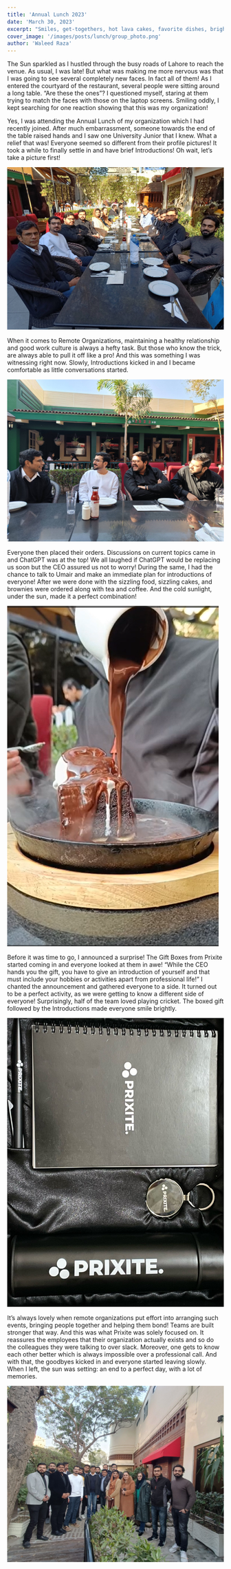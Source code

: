 ```yaml
---
title: 'Annual Lunch 2023'
date: 'March 30, 2023'
excerpt: "Smiles, get-togethers, hot lava cakes, favorite dishes, bright winter sun - here's a glimpse of Prixite's Annual Lunch 2023!"
cover_image: '/images/posts/lunch/group_photo.png'
author: 'Waleed Raza'
---
```


The Sun sparkled as I hustled through the busy roads of Lahore to reach the venue. As usual, I was late! But what was making me more nervous was that I was going to see several completely new faces. In fact all of them! As I entered the courtyard of the restaurant, several people were sitting around a long table. “Are these the ones”? I questioned myself, staring at them trying to match the faces with those on the laptop screens. Smiling oddly, I kept searching for one reaction showing that this was my organization!

Yes, I was attending the Annual Lunch of my organization which I had recently joined. After much embarrassment, someone towards the end of the table raised hands and I saw one University Junior that I knew. What a relief that was! Everyone seemed so different from their profile pictures! It took a while to finally settle in and have brief Introductions! Oh wait, let’s take a picture first!

![Photo 1](/images/posts/lunch/photo1.jpg)

When it comes to Remote Organizations, maintaining a healthy relationship and good work culture is always a hefty task. But those who know the trick, are always able to pull it off like a pro! And this was something I was witnessing right now. Slowly, Introductions kicked in and I became comfortable as little conversations started.

![Photo 2](/images/posts/lunch/photo2.jpg)

Everyone then placed their orders. Discussions on current topics came in and ChatGPT was at the top! We all laughed if ChatGPT would be replacing us soon but the CEO assured us not to worry! During the same, I had the chance to talk to Umair and make an immediate plan for introductions of everyone! After we were done with the sizzling food, sizzling cakes, and brownies were ordered along with tea and coffee. And the cold sunlight, under the sun, made it a perfect combination!

![Lava Cake](/images/posts/lunch/lava.png#image-30)

Before it was time to go, I announced a surprise! The Gift Boxes from Prixite started coming in and everyone looked at them in awe! “While the CEO hands you the gift, you have to give an introduction of yourself and that must include your hobbies or activities apart from professional life!” I chanted the announcement and gathered everyone to a side. It turned out to be a perfect activity, as we were getting to know a different side of everyone! Surprisingly, half of the team loved playing cricket. The boxed gift followed by the Introductions made everyone smile brightly.

![Gift](/images/posts/lunch/gift.jpg#image-30)

It’s always lovely when remote organizations put effort into arranging such events, bringing people together and helping them bond! Teams are built stronger that way. And this was what Prixite was solely focused on. It reassures the employees that their organization actually exists and so do the colleagues they were talking to over slack. Moreover, one gets to know each other better which is always impossible over a professional call. And with that, the goodbyes kicked in and everyone started leaving slowly. When I left, the sun was setting: an end to a perfect day, with a lot of memories.

![Group Photo](/images/posts/lunch/group_photo.jpg)

